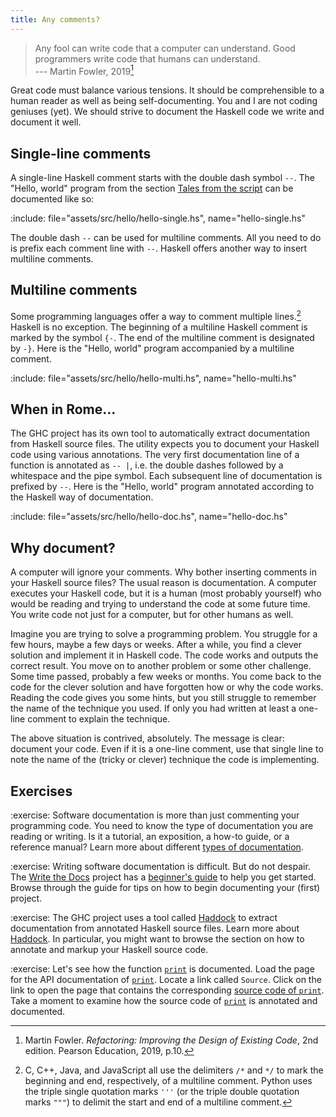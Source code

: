 ```yaml
---
title: Any comments?
---
```


> Any fool can write code that a computer can understand. Good programmers write
> code that humans can understand.\
> --- Martin Fowler, 2019[^a]

Great code must balance various tensions. It should be comprehensible to a human
reader as well as being self-documenting. You and I are not coding geniuses
(yet). We should strive to document the Haskell code we write and document it
well.

<!--=========================================================================-->

## Single-line comments

A single-line Haskell comment starts with the double dash symbol `--`. The
"Hello, world" program from the section [Tales from the script][taleScript] can
be documented like so:

:include: file="assets/src/hello/hello-single.hs", name="hello-single.hs"

The double dash `--` can be used for multiline comments. All you need to do is
prefix each comment line with `--`. Haskell offers another way to insert
multiline comments.

<!--=========================================================================-->

## Multiline comments

Some programming languages offer a way to comment multiple lines.[^b] Haskell is
no exception. The beginning of a multiline Haskell comment is marked by the
symbol `{-`. The end of the multiline comment is designated by `-}`. Here is the
"Hello, world" program accompanied by a multiline comment.

:include: file="assets/src/hello/hello-multi.hs", name="hello-multi.hs"

<!--=========================================================================-->

## When in Rome...

The GHC project has its own tool to automatically extract documentation from
Haskell source files. The utility expects you to document your Haskell code
using various annotations. The very first documentation line of a function is
annotated as `-- |`, i.e. the double dashes followed by a whitespace and the
pipe symbol. Each subsequent line of documentation is prefixed by `--`. Here is
the "Hello, world" program annotated according to the Haskell way of
documentation.

:include: file="assets/src/hello/hello-doc.hs", name="hello-doc.hs"

<!--=========================================================================-->

## Why document?

A computer will ignore your comments. Why bother inserting comments in your
Haskell source files? The usual reason is documentation. A computer executes
your Haskell code, but it is a human (most probably yourself) who would be
reading and trying to understand the code at some future time. You write code
not just for a computer, but for other humans as well.

Imagine you are trying to solve a programming problem. You struggle for a few
hours, maybe a few days or weeks. After a while, you find a clever solution and
implement it in Haskell code. The code works and outputs the correct result. You
move on to another problem or some other challenge. Some time passed, probably a
few weeks or months. You come back to the code for the clever solution and have
forgotten how or why the code works. Reading the code gives you some hints, but
you still struggle to remember the name of the technique you used. If only you
had written at least a one-line comment to explain the technique.

The above situation is contrived, absolutely. The message is clear: document
your code. Even if it is a one-line comment, use that single line to note the
name of the (tricky or clever) technique the code is implementing.

<!--=========================================================================-->

## Exercises

<!-- prettier-ignore-start -->
:exercise:
Software documentation is more than just commenting your programming code. You
need to know the type of documentation you are reading or writing. Is it a
tutorial, an exposition, a how-to guide, or a reference manual? Learn more about
different [types of documentation][docSystem].
<!-- prettier-ignore-end -->

<!-- prettier-ignore-start -->
:exercise:
Writing software documentation is difficult. But do not despair. The
[Write the Docs][writeDocs] project has a [beginner's guide][writeDocsGuide] to
help you get started. Browse through the guide for tips on how to begin
documenting your (first) project.
<!-- prettier-ignore-end -->

<!-- prettier-ignore-start -->
:exercise:
The GHC project uses a tool called [Haddock][haddock] to extract documentation
from annotated Haskell source files. Learn more about [Haddock][haddock]. In
particular, you might want to browse the section on how to annotate and markup
your Haskell source code.
<!-- prettier-ignore-end -->

<!-- prettier-ignore-start -->
:exercise:
Let's see how the function [`print`][print] is documented. Load the page for the
API documentation of [`print`][print]. Locate a link called `Source`. Click on
the link to open the page that contains the corresponding
[source code of `print`][printSrc]. Take a moment to examine how the source code
of [`print`][print] is annotated and documented.
<!-- prettier-ignore-end -->

<!--=========================================================================-->

[^a]:
    Martin Fowler. _Refactoring: Improving the Design of Existing Code_, 2nd
    edition. Pearson Education, 2019, p.10.

[^b]:
    C, C++, Java, and JavaScript all use the delimiters `/*` and `*/` to mark
    the beginning and end, respectively, of a multiline comment. Python uses the
    triple single quotation marks `'''` (or the triple double quotation marks
    `"""`) to delimit the start and end of a multiline comment.

<!--=========================================================================-->

<!-- prettier-ignore-start -->
[docSystem]: https://web.archive.org/web/20231128182201/https://documentation.divio.com
[haddock]: https://haskell-haddock.readthedocs.io/en/latest/
[print]: https://hackage.haskell.org/package/base-4.19.0.0/docs/Prelude.html#v:print
[printSrc]: https://hackage.haskell.org/package/base-4.19.0.0/docs/src/System.IO.html#print
[taleScript]: ../hello_friend/#tales-from-the-script
[writeDocs]: https://www.writethedocs.org
[writeDocsGuide]: https://www.writethedocs.org/guide/writing/beginners-guide-to-docs/
<!-- prettier-ignore-end -->
